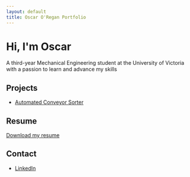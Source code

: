 ```yaml
---
layout: default
title: Oscar O'Regan Portfolio 
---
```


# Hi, I'm Oscar 

A third-year Mechanical Engineering student at the University of Victoria with a passion to learn and advance my skills

## Projects

- [Automated Conveyor Sorter](./conveyor-sorter/)
<!--- [Gearbox Design Project](./gearbox-design/)-->
  
## Resume
[Download my resume](./Resume2025.pdf)

## Contact
- [LinkedIn](www.linkedin.com/in/oscar-oregan)  
